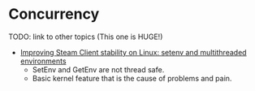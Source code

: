 Concurrency
===========

TODO: link to other topics (This one is HUGE!)

* [Improving Steam Client stability on Linux: setenv and multithreaded environments](https://ttimo.typepad.com/blog/2024/11/the-steam-client-update-earlier-this-week-mentions-fixed-some-miscellaneous-common-crashes-in-the-linux-notes-which-i-wante.html)
    * SetEnv and GetEnv are not thread safe.
    * Basic kernel feature that is the cause of problems and pain.
